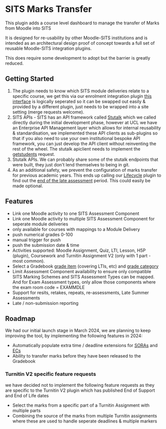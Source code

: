 # SITS Marks Transfer #

This plugin adds a course level dashboard to manage the transfer of Marks from Moodle into SITS

It is designed for re-usability by other Moodle-SITS institutions and is intended as an architectural design proof of concept towards a full set of reusable Moodle-SITS integration plugins.

This does require some development to adopt but the barrier is greatly reduced.

## Getting Started
1) The plugin needs to know which SITS module deliveries relate to a specific course, we get this via our enrolment integration plugin [this interface](https://github.com/ucl-isd/moodle-local_sitsgradepush/blob/main/classes/manager.php#L247)  is logically seperated so it can be swapped out easily & provided by a different plugin, just needs to be wrapped into a site setting (merge requests welcome). 
2) SITS APIs - SITS has an API framework called [Stutalk](https://www.mysits.com/mysits/sits107/107manuals/index.htm?https://www.mysits.com/mysits/sits107/107manuals/mensys/02super/22stutalk/03st2/00toc.htm) which we called directly during the initial development phase, however at UCL we have an Enterprise API Management layer which allows for internal reusability & standardisation, we implemented these API clients as sub-plugins so that if you also need to use your own institutional bespoke API framework, you can just develop the API client without reinventing the rest of the wheel. The stutalk apiclient needs to implement the [getstudents](https://github.com/ucl-isd/moodle-local_sitsgradepush/blob/main/apiclients/easikit/classes/requests/getstudents.php) request.
3) Stutalk APIs. We can probably share some of the stutalk endpoints that were built, they just don't lend themselves to being in git.
4) As an additional safety, we prevent the configuration of marks transfer for previous academic years. This ends up calling our [Lifecycle](https://github.com/ucl-isd/moodle-block_lifecycle) plugin to find out the [end of the late assessment](https://github.com/ucl-isd/moodle-local_sitsgradepush/blob/main/classes/manager.php#L1057-L1059) period. This could easily be made optional.

## Features

- Link one Moodle activity to one SITS Assessment Component
- Link one Moodle activity to multiple SITS Assessment Component for seperate module deliveries
- only available for courses with mappings to a Module Delivery 
- push numerical grades 0-100
- manual trigger for push
- push the submission date & time
- Activities supported: Moodle Assignment, Quiz, LTI, Lesson, H5P (plugin), Coursework and Turnitin Assignment V2 (only with 1 part - most common).
- Select a Gradebook [grade item](https://docs.moodle.org/403/en/Grade_items) (covering LTIs, etc) and [grade category](https://docs.moodle.org/403/en/Grade_categories)
- Limit Assessment Component availability to ensure only compatible SITS Marking Schemes and SITS Assessment Types can be mapped. And for Exam Assessment types, only allow those components where the exam room code = EXAMMDLE
- Support for resits, retakes, repeats, re-assessments, Late Summer Assessments
- Late / non-submission reporting

## Roadmap
We had our initial launch stage in March 2024, we are planning to keep improving the tool, by implementing the following features in 2024:

- Automatically populate extra time / deadline extensions for [SORAs](https://www.ucl.ac.uk/students/support-and-wellbeing/disability-support/reasonable-adjustments-your-assessments) and [ECs](https://www.ucl.ac.uk/academic-manual/chapters/chapter-2-student-support-framework/2-short-term-illness-and-other-extenuating)
- Ability to transfer marks before they have been released to the Gradebook

### Turnitin V2 specific feature requests 
we have decided not to implement the following feature requests as they are specific to the Turnitin V2 plugin which has published End of Support and End of Life dates
- Select the marks from a specific part of a Turnitin Assignment with multiple parts
- Combining the source of the marks from multiple Turnitin assignments where these are used to handle seperate deadlines & multiple markers 
